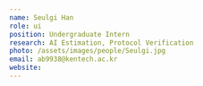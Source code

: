 ```yaml
---
name: Seulgi Han
role: ui
position: Undergraduate Intern
research: AI Estimation, Protocol Verification
photo: /assets/images/people/Seulgi.jpg
email: ab9938@kentech.ac.kr
website:
---
```

